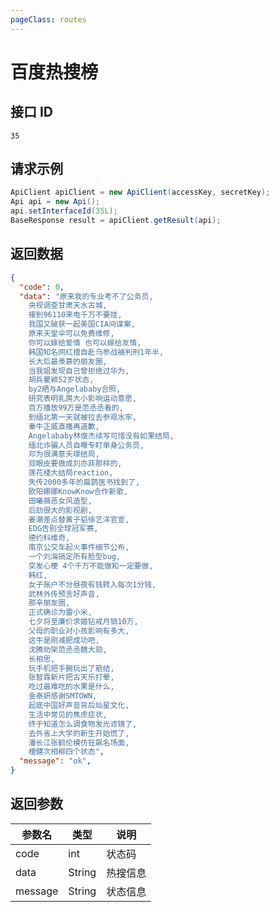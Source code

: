 ```yaml
---
pageClass: routes
---
```


# 百度热搜榜 <Badge text="正常" type="tip"/>

## 接口 ID

``` 
35
```

## 请求示例

``` java
ApiClient apiClient = new ApiClient(accessKey, secretKey);
Api api = new Api();
api.setInterfaceId(35L);
BaseResponse result = apiClient.getResult(api);
```

## 返回数据

``` json
{
  "code": 0,
  "data": "原来我的专业考不了公务员,
    央视调查甘肃天水古城,
    接到96110来电千万不要挂,
    我国又破获一起美国CIA间谍案,
    原来天堂伞可以免费维修,
    你可以嫁给爱情 也可以嫁给友情,
    韩国知名网红擅自赴乌参战被判刑1年半,
    长大后最羡慕的朋友圈,
    当我姐发现自己曾拒绝过华为,
    胡兵瞿颖52岁状态,
    by2晒与Angelababy合照,
    研究表明乳房大小影响运动意愿,
    百万播放99万是范丞丞看的,
    到缅北第一天就被拉去参观水牢,
    秦牛正威直播再道歉,
    Angelababy林俊杰续写可惜没有如果结局,
    缅北诈骗人员自曝专盯单身公务员,
    邓为很满意夭璟结局,
    双眼皮要做成刘亦菲那样的,
    莲花楼大结局reaction,
    失传2000多年的扁鹊医书找到了,
    欧阳娜娜KnowKnow合作新歌,
    田曦薇恶女风造型,
    后劲很大的影视剧,
    姜潮差点替黄子韬徐艺洋官宣,
    EDG告别全球冠军赛,
    德约科维奇,
    南京公交车起火事件细节公布,
    一个刘海搞定所有脸型bug,
    突发心梗 4个千万不能做和一定要做,
    韩红,
    女子账户不分昼夜有钱转入每次1分钱,
    武林外传预言好声音,
    那辛朋友圈,
    正式确诊为雷小米,
    七夕将至廉价求婚钻戒月销10万,
    父母的职业对小孩影响有多大,
    这牛是刚减肥成功吧,
    沈腾劝架范丞丞魏大勋,
    长相思,
    玩手机把手腕玩出了筋结,
    张智霖新片把古天乐打晕,
    吃过最难吃的水果是什么,
    金泰妍感谢SMTOWN,
    起底中国好声音背后灿星文化,
    生活中常见的焦虑症状,
    终于知道怎么调食物发光滤镜了,
    去外省上大学的新生开始慌了,
    潘长江张鹤伦模仿狂飙名场面,
    檀健次相柳四个状态",
  "message": "ok",
}
```

## 返回参数

| 参数名  | 类型   | 说明     |
| ------- | ------ | -------- |
| code    | int    | 状态码   |
| data    | String | 热搜信息 |
| message | String | 状态信息 |

<ads></ads>